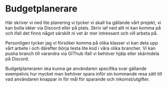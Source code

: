 # Budgetplanerare

Här skriver vi ned lite planering vi tycker vi skall ha gällande vårt projekt, vi kan bolla idéer via Discord eller på plats. Skriv iaf ned allt ni kan komma på och ifall det finns
något särskilt ni vet är mer intressant och vill arbeta på. 

Personligen tycker jag vi försöker komma på olika klasser vi kan dela upp vårt arbete i och därefter börja testa lite kod i våra olika brancher. Vi kan pusha branch till varandra via GIThub ifall vi behöver hjälp eller skärmdela på Discord. 

Budgetplaneraren ska kunna ge användaren specifika svar gällande exempelvis hur mycket man behöver spara inför sin kommande resa sätt till vad användaren knappar in för mål för sparande och inkomst/utgifter.
